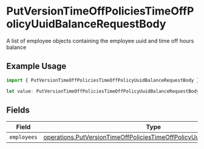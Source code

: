 # PutVersionTimeOffPoliciesTimeOffPolicyUuidBalanceRequestBody

A list of employee objects containing the employee uuid and time off hours balance

## Example Usage

```typescript
import { PutVersionTimeOffPoliciesTimeOffPolicyUuidBalanceRequestBody } from "@gusto/embedded-api/models/operations";

let value: PutVersionTimeOffPoliciesTimeOffPolicyUuidBalanceRequestBody = {};
```

## Fields

| Field                                                                                                                                                            | Type                                                                                                                                                             | Required                                                                                                                                                         | Description                                                                                                                                                      |
| ---------------------------------------------------------------------------------------------------------------------------------------------------------------- | ---------------------------------------------------------------------------------------------------------------------------------------------------------------- | ---------------------------------------------------------------------------------------------------------------------------------------------------------------- | ---------------------------------------------------------------------------------------------------------------------------------------------------------------- |
| `employees`                                                                                                                                                      | [operations.PutVersionTimeOffPoliciesTimeOffPolicyUuidBalanceEmployees](../../models/operations/putversiontimeoffpoliciestimeoffpolicyuuidbalanceemployees.md)[] | :heavy_minus_sign:                                                                                                                                               | N/A                                                                                                                                                              |